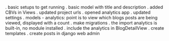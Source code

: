 . basic setups to get running
. basic model with title and description
. added CBVs in Views
. updated project urls
. opened analytics app
. updated settings
. models - analytics: point is to view which blogs posts are being viewed, displayed with a count
. make migrations
. the import analytics is built-in, no module installed
. include the analytics in BlogDetailView
. create templates
. create posts in django web admin